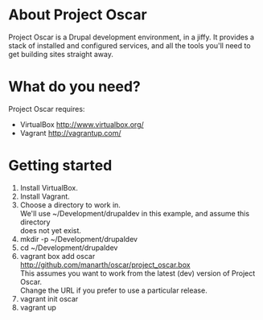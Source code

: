 About Project Oscar
===================
Project Oscar is a Drupal development environment, in a jiffy.
It provides a stack of installed and configured services, and all the tools
you'll need to get building sites straight away.

What do you need?
=================
Project Oscar requires:
- VirtualBox 
  http://www.virtualbox.org/
- Vagrant 
  http://vagrantup.com/

Getting started
===============
1. Install VirtualBox.
2. Install Vagrant.
3. Choose a directory to work in.  
   We'll use ~/Development/drupaldev in this example, and assume this directory  
   does not yet exist.
4. mkdir -p ~/Development/drupaldev
5. cd ~/Development/drupaldev
6. vagrant box add oscar http://github.com/manarth/oscar/project_oscar.box  
   This assumes you want to work from the latest (dev) version of Project Oscar.  
   Change the URL if you prefer to use a particular release.
7. vagrant init oscar
8. vagrant up
